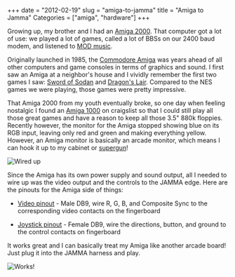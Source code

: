 +++
date = "2012-02-19"
slug = "amiga-to-jamma"
title = "Amiga to Jamma"
Categories = ["amiga", "hardware"]
+++

Growing up, my brother and I had an [Amiga 2000](http://en.wikipedia.org/wiki/Amiga_2000). That computer got a lot of use: we played a lot of games, called a lot of BBSs on our 2400 baud modem, and listened to [MOD music](http://en.wikipedia.org/wiki/MOD_music).

Originally launched in 1985, the [Commodore Amiga](http://en.wikipedia.org/wiki/Amiga) was years ahead of all other computers and game consoles in terms of graphics and sound. I first saw an Amiga at a neighbor's house and I vividly remember the first two games I saw: [Sword of Sodan](http://www.youtube.com/watch?v=1sMJq_Xxnjc) and [Dragon's Lair](http://www.youtube.com/watch?v=dSE5LFdOtQI). Compared to the NES games we were playing, those games were pretty impressive.

That Amiga 2000 from my youth eventually broke, so one day when feeling nostalgic I found an [Amiga 1000](http://en.wikipedia.org/wiki/Amiga_1000) on craigslist so that I could still play all those great games and have a reason to keep all those 3.5" 880k floppies. Recently however, the monitor for the Amiga stopped showing blue on its RGB input, leaving only red and green and making everything yellow. However, an Amiga monitor is basically an arcade monitor, which means I can hook it up to my cabinet or [supergun](/posts/playing-arcade-games-with-no-cabinet/)!

![Wired up](/images/IMG_2046.jpg)

Since the Amiga has its own power supply and sound output, all I needed to wire up was the video output and the controls to the JAMMA edge.  Here are the pinouts for the Amiga side of things:

* [Video pinout](http://old.pinouts.ru/Video/C1084dd.shtml) - Male DB9, wire R, G, B, and Composite Sync to the corresponding video contacts on the fingerboard

* [Joystick pinout](http://old.pinouts.ru/Inputs/JoystickAtari2600_pinout.shtml) - Female DB9, wire the directions, button, and ground to the control contacts on fingerboard

It works great and I can basically treat my Amiga like another arcade board!  Just plug it into the JAMMA harness and play.

![Works!](/images/IMG_2089.jpg)
